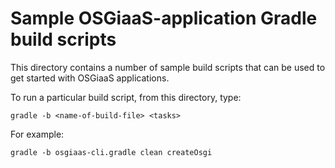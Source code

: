 # Sample OSGiaaS-application Gradle build scripts

This directory contains a number of sample build scripts that can be used to get started with
OSGiaaS applications.

To run a particular build script, from this directory, type:

```
gradle -b <name-of-build-file> <tasks>
```

For example:

```
gradle -b osgiaas-cli.gradle clean createOsgi
```

